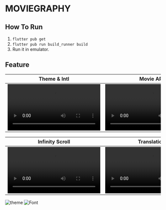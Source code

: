 # MOVIEGRAPHY

## How To Run
1. `flutter pub get`
1. `flutter pub run build_runner build`
1. Run it in emulator.

## Feature
| Theme & Intl | Movie API | 
|:-:|:-:|
| <video src="https://user-images.githubusercontent.com/26322627/216821314-fb637218-34d3-4c40-8986-5522a469a0cc.mov" /> | <video src="https://user-images.githubusercontent.com/26322627/216821991-a745be0d-33c1-4330-9b05-25c2abafa3a3.mov" /> |

| Infinity Scroll | Translation |
|:-:|:-:|
| <video src="https://user-images.githubusercontent.com/26322627/216825084-e74d974b-e65f-46d3-9e69-b3d913951511.mov" /> | <video src="https://user-images.githubusercontent.com/26322627/216825130-833b4666-3be1-434c-a681-9acf50a0a50c.mov" /> |

![theme](https://user-images.githubusercontent.com/26322627/216821079-a01cc2b2-8e5c-4930-af40-04f56aca4a81.png)
![Font](https://user-images.githubusercontent.com/26322627/216821428-afabe66a-6347-47b5-af64-365e7dd9bf50.png)
